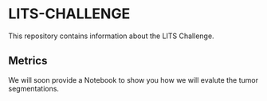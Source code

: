 # LITS-CHALLENGE
This repository contains information about the LITS Challenge.
## Metrics
We will soon provide a Notebook to show you how we will evalute the tumor segmentations.
